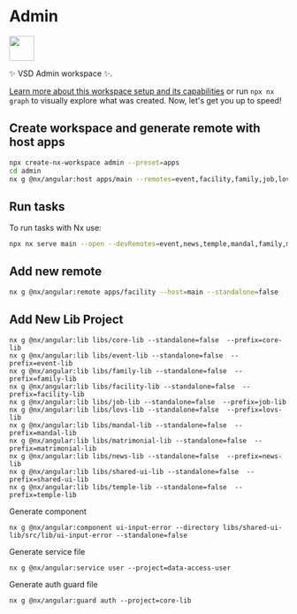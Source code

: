 # Admin

<a alt="Nx logo" href="https://nx.dev" target="_blank" rel="noreferrer"><img src="https://raw.githubusercontent.com/nrwl/nx/master/images/nx-logo.png" width="45"></a>

✨ VSD Admin workspace ✨.

[Learn more about this workspace setup and its capabilities](https://nx.dev/concepts/module-federation/faster-builds-with-module-federation) or run `npx nx graph` to visually explore what was created. Now, let's get you up to speed!

## Create workspace and generate remote with host apps
```sh
npx create-nx-workspace admin --preset=apps
cd admin
nx g @nx/angular:host apps/main --remotes=event,facility,family,job,lov,mandal,matrimonial,news,temple  --standalone=false  --prefix=vsd-admin
```

## Run tasks

To run tasks with Nx use:
```sh
npx nx serve main --open --devRemotes=event,news,temple,mandal,family,matrimonial,event,lov,job,facility
```

## Add new remote
```sh
nx g @nx/angular:remote apps/facility --host=main --standalone=false  --prefix=vsd-admin
```

## Add New Lib Project
```
nx g @nx/angular:lib libs/core-lib --standalone=false  --prefix=core-lib
nx g @nx/angular:lib libs/event-lib --standalone=false  --prefix=event-lib
nx g @nx/angular:lib libs/family-lib --standalone=false  --prefix=family-lib
nx g @nx/angular:lib libs/facility-lib --standalone=false  --prefix=facility-lib
nx g @nx/angular:lib libs/job-lib --standalone=false  --prefix=job-lib
nx g @nx/angular:lib libs/lovs-lib --standalone=false  --prefix=lovs-lib
nx g @nx/angular:lib libs/mandal-lib --standalone=false  --prefix=mandal-lib
nx g @nx/angular:lib libs/matrimonial-lib --standalone=false  --prefix=matrimonial-lib
nx g @nx/angular:lib libs/news-lib --standalone=false  --prefix=news-lib
nx g @nx/angular:lib libs/shared-ui-lib --standalone=false  --prefix=shared-ui-lib
nx g @nx/angular:lib libs/temple-lib --standalone=false  --prefix=temple-lib
```
Generate component
```
nx g @nx/angular:component ui-input-error --directory libs/shared-ui-lib/src/lib/ui-input-error --standalone=false
```
Generate service file
```
nx g @nx/angular:service user --project=data-access-user
```
Generate auth guard file
```
nx g @nx/angular:guard auth --project=core-lib
```
